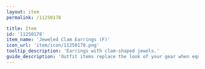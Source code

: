 ```yaml
---
layout: item
permalink: /11250178

title: Item
id: '11250178'
item_name: 'Jeweled Clam Earrings (F)'
icon_url: 'item/icon/11250178.png'
tooltip_description: 'Earrings with clam-shaped jewels.'
guide_description: 'Outfit items replace the look of your gear when equipped.'
---
```


